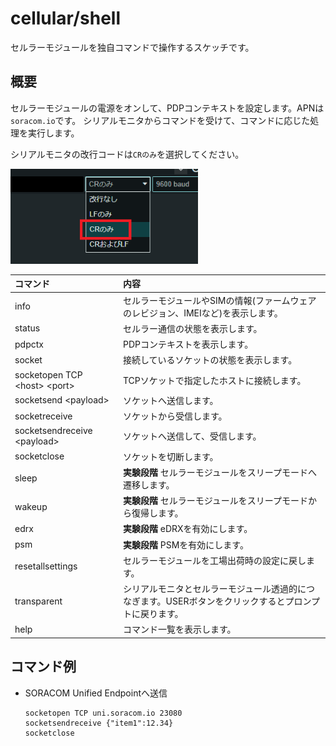 # cellular/shell

セルラーモジュールを独自コマンドで操作するスケッチです。

## 概要

セルラーモジュールの電源をオンして、PDPコンテキストを設定します。APNは`soracom.io`です。
シリアルモニタからコマンドを受けて、コマンドに応じた処理を実行します。

シリアルモニタの改行コードは`CRのみ`を選択してください。

<a href="../../media/54.png"><img src="../../media/54.png" width="300"></a>

|コマンド|内容|
|:--|:--|
|info|セルラーモジュールやSIMの情報(ファームウェアのレビジョン、IMEIなど)を表示します。|
|status|セルラー通信の状態を表示します。|
|pdpctx|PDPコンテキストを表示します。|
|socket|接続しているソケットの状態を表示します。|
|socketopen TCP \<host> \<port>|TCPソケットで指定したホストに接続します。|
|socketsend \<payload>|ソケットへ送信します。|
|socketreceive|ソケットから受信します。|
|socketsendreceive \<payload>|ソケットへ送信して、受信します。|
|socketclose|ソケットを切断します。|
|sleep|**実験段階** セルラーモジュールをスリープモードへ遷移します。|
|wakeup|**実験段階** セルラーモジュールをスリープモードから復帰します。|
|edrx|**実験段階** eDRXを有効にします。|
|psm|**実験段階** PSMを有効にします。|
|resetallsettings|セルラーモジュールを工場出荷時の設定に戻します。|
|transparent|シリアルモニタとセルラーモジュール透過的につなぎます。USERボタンをクリックするとプロンプトに戻ります。|
|help|コマンド一覧を表示します。|

## コマンド例

* SORACOM Unified Endpointへ送信

    ```
    socketopen TCP uni.soracom.io 23080
    socketsendreceive {"item1":12.34}
    socketclose
    ```
